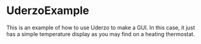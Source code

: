 # UderzoExample

This is an example of how to use Uderzo to make a GUI. In this case, it just has
a simple temperature display as you may find on a heating thermostat.

